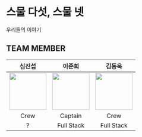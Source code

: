 # 스물 다섯, 스물 넷

우리들의 이야기

## TEAM MEMBER
|심진섭|이준희|김동욱|
|:-:|:-:|:-:|
|<img src="https://user-images.githubusercontent.com/71700079/178104045-41a1ba01-2eeb-457c-be3d-16203fd4c826.jpg" width="100" height="100">|<img src="https://user-images.githubusercontent.com/71700079/178104045-41a1ba01-2eeb-457c-be3d-16203fd4c826.jpg" width="100" height="100">|<img src="https://user-images.githubusercontent.com/71700079/178104045-41a1ba01-2eeb-457c-be3d-16203fd4c826.jpg" width="100" height="100">|
|Crew|Captain|Crew|
|?|Full Stack|Full Stack|
